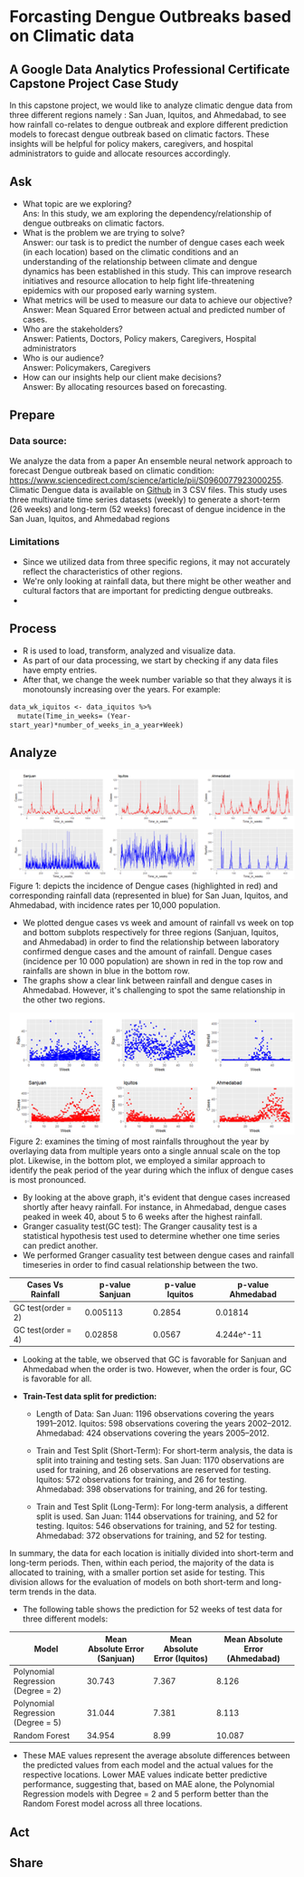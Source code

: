# Forcasting Dengue Outbreaks based on Climatic data
## A Google Data Analytics Professional Certificate Capstone Project Case Study
In this capstone project, we would like to analyze climatic dengue data from three different regions namely : San Juan, Iquitos, and Ahmedabad, to see how rainfall co-relates to dengue outbreak and explore different prediction models to forecast dengue outbreak based on climatic factors. These insights will be helpful for policy makers, caregivers, and hospital administrators to guide and allocate resources accordingly. 
## Ask

* What topic are we exploring?<br>
Ans: In this study, we am exploring the  dependency/relationship of dengue outbreaks on climatic factors.
* What is the problem we are trying to solve? <br>
Answer: our task is to predict the number of dengue cases each week (in each location) based on the climatic conditions and an understanding of the relationship between climate and dengue dynamics has been established in this study. This can improve research initiatives and resource allocation to help fight life-threatening epidemics with our proposed early warning system.
* What metrics will be used to measure our data to achieve our objective? <br>
Answer: Mean Squared Error between actual and predicted number of cases.
* Who are the stakeholders? <br>
Answer: Patients, Doctors, Policy makers, Caregivers, Hospital administrators
* Who is our audience? <br>
Answer: Policymakers, Caregivers
* How can our insights help our client make decisions? <br>
Answer: By allocating resources based on forecasting.

## Prepare 

### Data source: 

We analyze the data from a paper An ensemble neural network approach to forecast Dengue outbreak based on climatic condition: https://www.sciencedirect.com/science/article/pii/S0960077923000255. Climatic Dengue data is available on [Github](https://github.com/mad-stat/XEWNet/tree/main) in 3 CSV files. This study uses three multivariate time series datasets (weekly) to generate a short-term (26 weeks) and long-term (52 weeks) forecast of dengue incidence in the San Juan, Iquitos, and Ahmedabad regions

### Limitations
* Since we utilized data from three specific regions, it may not accurately reflect the characteristics of other regions.
* We're only looking at rainfall data, but there might be other weather and cultural factors that are important for predicting dengue outbreaks.
* 
## Process
* R is used to load, transform, analyzed and visualize data.
* As part of our data processing, we start by checking if any data files have empty entries.
* After that, we change the week number variable so that they always  it is monotounsly increasing over the years. For example:

```{r}
data_wk_iquitos <- data_iquitos %>% 
  mutate(Time_in_weeks= (Year-start_year)*number_of_weeks_in_a_year+Week)
```

## Analyze

![Example Image](Images/Figure1.png)
Figure 1: depicts the incidence of Dengue cases (highlighted in red) and corresponding rainfall data (represented in blue) for San Juan, Iquitos, and Ahmedabad, with incidence rates per 10,000 population.
* We plotted dengue cases vs week and amount of rainfall vs week on top and bottom subplots respectively for three regions (Sanjuan, Iquitos, and Ahmedabad) in order to find the relationship between laboratory confirmed dengue cases and the amount of rainfall. Dengue cases (incidence per 10 000 population) are shown in red in the top row and rainfalls are shown in blue in the bottom row.
* The graphs show a clear link between rainfall and dengue cases in Ahmedabad. However, it's challenging to spot the same relationship in the other two regions.

![Example Image](Images/Figure2)
Figure 2: examines the timing of most rainfalls throughout the year by overlaying data from multiple years onto a single annual scale on the top plot. Likewise, in the bottom plot, we employed a similar approach to identify the peak period of the year during which the influx of dengue cases is most pronounced.

* By looking at the above graph, it's evident that dengue cases increased shortly after heavy rainfall. For instance, in Ahmedabad, dengue cases peaked in week 40, about 5 to 6 weeks after the highest rainfall.
* Granger casuality test(GC test): The Granger causality test is a statistical hypothesis test used to determine whether one time series can predict another.
* We performed Granger casuality test between dengue cases and rainfall timeseries in order to find casual relationship between the two.
  
|  Cases Vs Rainfall             | p-value Sanjuan       |p-value Iquitos       | p-value Ahmedabad    |
| ------------- | ------------- | ------------- | ------------- |
| GC test(order = 2)             | 0.005113      |0.2854         |0.01814        |
| GC test(order = 4)  | 0.02858  |0.0567  |4.244e^-11  |

* Looking at the table, we observed that GC is favorable for Sanjuan and Ahmedabad when the order is two. However, when the order is four, GC is favorable for all.

* **Train-Test data split for prediction:**
  - Length of Data:
        San Juan: 1196 observations covering the years 1991–2012.
        Iquitos: 598 observations covering the years 2002–2012.
        Ahmedabad: 424 observations covering the years 2005–2012.

  - Train and Test Split (Short-Term):
        For short-term analysis, the data is split into training and testing sets.
        San Juan: 1170 observations are used for training, and 26 observations are reserved for testing.
        Iquitos: 572 observations for training, and 26 for testing.
        Ahmedabad: 398 observations for training, and 26 for testing.

  - Train and Test Split (Long-Term):
        For long-term analysis, a different split is used.
        San Juan: 1144 observations for training, and 52 for testing.
        Iquitos: 546 observations for training, and 52 for testing.
        Ahmedabad: 372 observations for training, and 52 for testing.

In summary, the data for each location is initially divided into short-term and long-term periods. Then, within each period, the majority of the data is allocated to training, with a smaller portion set aside for testing. This division allows for the evaluation of models on both short-term and long-term trends in the data.

* The following table shows the prediction for 52 weeks of test data for three different models:


| Model            | Mean Absolute Error (Sanjuan)       |Mean Absolute Error (Iquitos)        | Mean Absolute Error (Ahmedabad)      |
| ------------- | ------------- | ------------- | ------------- |
| Polynomial Regression (Degree = 2)             | 30.743      |7.367         |8.126       |
| Polynomial Regression (Degree = 5)  |31.044  |7.381  |8.113  |
| Random Forest  |34.954  |8.99  |10.087  |

* These MAE values represent the average absolute differences between the predicted values from each model and the actual values for the respective locations. Lower MAE values indicate better predictive performance, suggesting that, based on MAE alone, the Polynomial Regression models with Degree = 2 and 5 perform better than the Random Forest model across all three locations.
  
## Act

## Share
